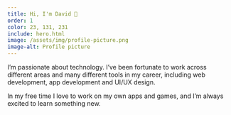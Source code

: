 ```yaml
---
title: Hi, I'm David 👋
order: 1
color: 23, 131, 231
include: hero.html
image: /assets/img/profile-picture.png
image-alt: Profile picture
---
```

I’m passionate about technology. I’ve been fortunate to work across different areas and many different tools in my career, including web development, app development and UI/UX design.

In my free time I love to work on my own apps and games, and I’m always excited to learn something new.
